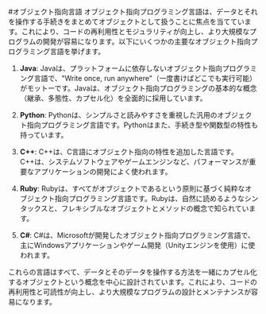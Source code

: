 #オブジェクト指向言語
オブジェクト指向プログラミング言語は、データとそれを操作する手続きをまとめてオブジェクトとして扱うことに焦点を当てています。これにより、コードの再利用性とモジュラリティが向上し、より大規模なプログラムの開発が容易になります。以下にいくつかの主要なオブジェクト指向プログラミング言語を挙げます。

1. **Java**: Javaは、プラットフォームに依存しないオブジェクト指向プログラミング言語で、"Write once, run anywhere"（一度書けばどこでも実行可能）がモットーです。Javaは、オブジェクト指向プログラミングの基本的な概念（継承、多態性、カプセル化）を全面的に採用しています。

2. **Python**: Pythonは、シンプルさと読みやすさを重視した汎用のオブジェクト指向プログラミング言語です。Pythonはまた、手続き型や関数型の特性も持っています。

3. **C++**: C++は、C言語にオブジェクト指向の特性を追加した言語です。C++は、システムソフトウェアやゲームエンジンなど、パフォーマンスが重要なアプリケーションの開発によく使われます。

4. **Ruby**: Rubyは、すべてがオブジェクトであるという原則に基づく純粋なオブジェクト指向プログラミング言語です。Rubyは、自然に読めるようなシンタックスと、フレキシブルなオブジェクトとメソッドの概念で知られています。

5. **C#**: C#は、Microsoftが開発したオブジェクト指向プログラミング言語で、主にWindowsアプリケーションやゲーム開発（Unityエンジンを使用）に使われます。

これらの言語はすべて、データとそのデータを操作する方法を一緒にカプセル化するオブジェクトという概念を中心に設計されています。これにより、コードの再利用性と可読性が向上し、より大規模なプログラムの設計とメンテナンスが容易になります。
